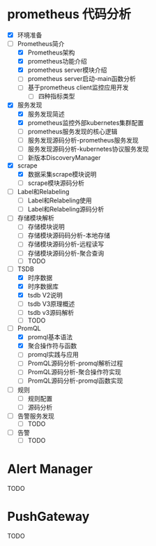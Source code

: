 
# prometheus 代码分析
-  [x] 环境准备
-  [ ] Prometheus简介
   -  [x] Prometheus架构
   -  [x] prometheus功能介绍
   -  [x] prometheus server模块介绍
   -  [ ] prometheus server启动-main函数分析
   -  [ ] 基于prometheus client监控应用开发
      -  [ ] 四种指标类型
-  [x] 服务发现
   -  [x] 服务发现简述
   -  [x] prometheus监控外部kubernetes集群配置
   -  [ ] prometheus服务发现的核心逻辑
   -  [ ] 服务发现源码分析-prometheus服务发现
   -  [ ] 服务发现源码分析-kubernetes协议服务发现
   -  [ ] 新版本DiscoveryManager
-  [x] scrape
   -  [x] 数据采集scrape模块说明
   -  [ ] scrape模块源码分析
-  [ ] Label和Relabeling
   -  [ ] Label和Relabeling使用
   -  [ ] Label和Relabeling源码分析
-  [ ] 存储模块解析
   -  [ ] 存储模块说明
   -  [ ] 存储模块源码码分析-本地存储
   -  [ ] 存储模块源码分析-远程读写
   -  [ ] 存储模块源码分析-聚合查询
   -  [ ] TODO
-  [ ] TSDB
   -  [x] 时序数据
   -  [x] 时序数据库
   -  [x] tsdb V2说明
   -  [ ] tsdb V3原理概述
   -  [ ] tsdb v3源码解析
   -  [ ] TODO
-  [ ] PromQL
   -  [x] promql基本语法
   -  [x] 聚合操作符与函数
   -  [ ] promql实践与应用
   -  [ ] PromQL源码分析-promql解析过程
   -  [ ] PromQL源码分析-聚合操作符实现
   -  [ ] PromQL源码分析-promql函数实现
-  [ ] 规则
   -  [ ] 规则配置
   -  [ ] 源码分析
-  [ ] 告警服务发现
   -  [ ] TODO
-  [ ] 告警
   -  [ ] TODO

# **Alert Manager**
TODO



# **PushGateway**

TODO
